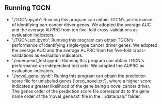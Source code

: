 ## Running TGCN
- './TGCN.ipynb': Running this program can obtain TGCN's performance of identifying pan-cancer driver genes. We adopted the average AUC and the average AUPRC from ten five-fold cross-validations as evaluation indicators.<br>
- './TGCN_sct.ipynb': Running this program can obtain TGCN's performance of identifying single-type cancer driver genes. We adopted the average AUC and the average AUPRC from ten five-fold cross-validations as evaluation indicators.<br>
- './indenpend_test.ipynb': Running this program can obtain TGCN's performance on independent test sets. We adopted the AUPRC as evaluation indicators.<br>
- './novel_gene.ipynb': Runing this program can obtain the prediction score file for unlabeled genes ('pred_novel.txt'), where a higher score indicates a greater likelihood of the gene being a novel cancer driver. The genes order of the prediction score file corresponds to the gene name order of the 'novel_gene.txt' file in the '../data/pan/' folder.<br>
